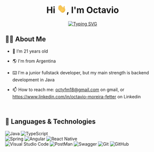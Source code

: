 <h1 align="center">Hi <img src="https://raw.githubusercontent.com/ABSphreak/ABSphreak/master/gifs/Hi.gif" width="30px">, I'm Octavio</h1>
<div align="center">
  <a href="https://git.io/typing-svg"><img src="https://readme-typing-svg.demolab.com?font=Fira+Code&pause=1000&center=true&width=435&lines=Junior+Fullstack+Developer;Software+Development+Student" alt="Typing SVG" /></a>
</div>

## 🧑‍💻 About Me
- 📅 I’m 21 years old

- 🌎 I'm from Argentina

- ⌨️ I'm a junior fullstack developer, but my main strength is backend development in Java

- 📫 How to reach me: octyfm18@gmail.com on gmail, or https://www.linkedin.com/in/octavio-moreira-fetter on Linkedin

<br>

## 🧠 Languages & Technologies
<div style='margin-botton: 5%'>
  <img src="https://img.shields.io/badge/java-%23ED8B00.svg?style=for-the-badge&logo=openjdk&logoColor=white" alt="Java">
  <img src="https://img.shields.io/badge/typescript-%23007ACC.svg?style=for-the-badge&logo=typescript&logoColor=white" alt="TypeScript">
</div>
<div style='margin-botton: 5%'>
  <img src="https://img.shields.io/badge/spring-%236DB33F.svg?style=for-the-badge&logo=spring&logoColor=white" alt="Spring">
  <img src="https://img.shields.io/badge/angular-%23DD0031.svg?style=for-the-badge&logo=angular&logoColor=white" alt="Angular">
  <img src="https://img.shields.io/badge/react_native-%2320232a.svg?style=for-the-badge&logo=react&logoColor=%2361DAFB" alt="React Native">
</div>
<div style='margin-botton: 5%'>
  <img src="https://img.shields.io/badge/Visual%20Studio%20Code-0078d7.svg?style=for-the-badge&logo=visual-studio-code&logoColor=white" alt="Visual Studio Code">
  <img src="https://img.shields.io/badge/Postman-FF6C37?style=for-the-badge&logo=postman&logoColor=white" alt="PostMan">
  <img src="https://img.shields.io/badge/-Swagger-%23Clojure?style=for-the-badge&logo=swagger&logoColor=white" alt="Swagger">
  <img src="https://img.shields.io/badge/git-%23F05033.svg?style=for-the-badge&logo=git&logoColor=white" alt="Git">
  <img src="https://img.shields.io/badge/github-%23121011.svg?style=for-the-badge&logo=github&logoColor=white" alt="GitHub">
</div>
<h1></h1>


